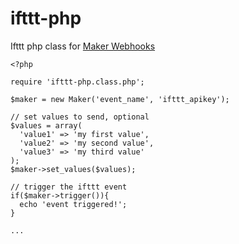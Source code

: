 # ifttt-php
Ifttt php class for [Maker Webhooks](https://ifttt.com/maker_webhooks)

```
<?php

require 'ifttt-php.class.php';

$maker = new Maker('event_name', 'ifttt_apikey');

// set values to send, optional
$values = array(
  'value1' => 'my first value',
  'value2' => 'my second value',
  'value3' => 'my third value'
);
$maker->set_values($values);

// trigger the ifttt event
if($maker->trigger()){
  echo 'event triggered!';
}

...
```
